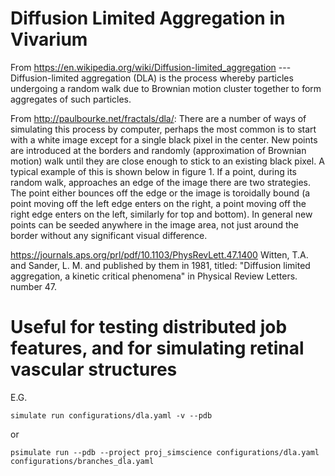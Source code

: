 # Diffusion Limited Aggregation in Vivarium

From https://en.wikipedia.org/wiki/Diffusion-limited_aggregation --- Diffusion-limited aggregation (DLA) is the process whereby particles undergoing a random walk due to Brownian motion cluster together to form aggregates of such particles.

From http://paulbourke.net/fractals/dla/: There are a number of ways of simulating this process by computer, perhaps the most common is to start with a white image except for a single black pixel in the center. New points are introduced at the borders and randomly (approximation of Brownian motion) walk until they are close enough to stick to an existing black pixel. A typical example of this is shown below in figure 1. If a point, during its random walk, approaches an edge of the image there are two strategies. The point either bounces off the edge or the image is toroidally bound (a point moving off the left edge enters on the right, a point moving off the right edge enters on the left, similarly for top and bottom). In general new points can be seeded anywhere in the image area, not just around the border without any significant visual difference.

https://journals.aps.org/prl/pdf/10.1103/PhysRevLett.47.1400
Witten, T.A. and Sander, L. M. and published by them in 1981, titled: "Diffusion limited aggregation, a kinetic critical phenomena" in Physical Review Letters. number 47.

# Useful for testing distributed job features, and for simulating retinal vascular structures

E.G.

```
simulate run configurations/dla.yaml -v --pdb
```

or

```
psimulate run --pdb --project proj_simscience configurations/dla.yaml configurations/branches_dla.yaml
```
